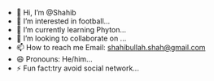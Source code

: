 - 👋 Hi, I’m @Shahib
- 👀 I’m interested in football...
- 🌱 I’m currently learning Phyton...
- 💞️ I’m looking to collaborate on ...
- 📫 How to reach me Email: shahibullah.shah@gmail.com
- 😄 Pronouns: He/him...
- ⚡ Fun fact:try avoid social network...

<!---
Shahibullah/Shahibullah is a ✨ special ✨ repository because its `README.md` (this file) appears on your GitHub profile.
You can click the Preview link to take a look at your changes.
--->
